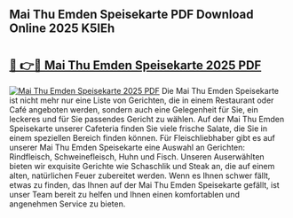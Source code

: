 ## Mai Thu Emden Speisekarte PDF Download Online 2025 K5IEh

# <h2><a href="http://gc7b3o.nevu.top/?p=Mai+Thu+Emden+Speisekarte">🔗 👉🔴 Mai Thu Emden Speisekarte 2025 PDF</a></h2>

[![Mai Thu Emden Speisekarte 2025 PDF](https://i.imgur.com/dBaPXMq.png)](http://gc7b3o.nevu.top/?p=Mai+Thu+Emden+Speisekarte)
Die Mai Thu Emden Speisekarte ist nicht mehr nur eine Liste von Gerichten, die in einem Restaurant oder Café angeboten werden, sondern auch eine Gelegenheit für Sie, ein leckeres und für Sie passendes Gericht zu wählen. Auf der Mai Thu Emden Speisekarte unserer Cafeteria finden Sie viele frische Salate, die Sie in einem speziellen Bereich finden können. Für Fleischliebhaber gibt es auf unserer Mai Thu Emden Speisekarte eine Auswahl an Gerichten: Rindfleisch, Schweinefleisch, Huhn und Fisch. Unseren Auserwählten bieten wir exquisite Gerichte wie Schaschlik und Steak an, die auf einem alten, natürlichen Feuer zubereitet werden. Wenn es Ihnen schwer fällt, etwas zu finden, das Ihnen auf der Mai Thu Emden Speisekarte gefällt, ist unser Team bereit zu helfen und Ihnen einen komfortablen und angenehmen Service zu bieten.
